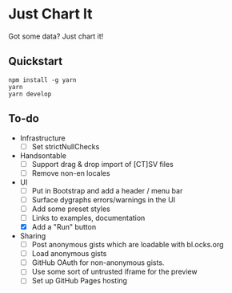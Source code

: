 # Just Chart It

Got some data? Just chart it!

## Quickstart

    npm install -g yarn
    yarn
    yarn develop

## To-do

- Infrastructure
  - [ ] Set strictNullChecks
- Handsontable
  - [ ] Support drag & drop import of [CT]SV files
  - [ ] Remove non-en locales
- UI
  - [ ] Put in Bootstrap and add a header / menu bar
  - [ ] Surface dygraphs errors/warnings in the UI
  - [ ] Add some preset styles
  - [ ] Links to examples, documentation
  - [x] Add a "Run" button
- Sharing
  - [ ] Post anonymous gists which are loadable with bl.ocks.org
  - [ ] Load anonymous gists
  - [ ] GitHub OAuth for non-anonymous gists.
  - [ ] Use some sort of untrusted iframe for the preview
  - [ ] Set up GitHub Pages hosting
